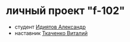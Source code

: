 # личный проект "f-102"

* студент [Идиятов Александр](http://t.me/Alexandr)
* наставник [Ткаченко Виталий](http://t.me/tahavn)